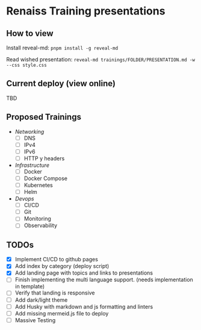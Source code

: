 # Renaiss Training presentations

## How to view

Install reveal-md: `pnpm install -g reveal-md`

Read wished presentation: `reveal-md trainings/FOLDER/PRESENTATION.md -w --css style.css`

## Current deploy (view online)

TBD

## Proposed Trainings

- _Networking_
  - [ ] DNS
  - [ ] IPv4
  - [ ] IPv6
  - [ ] HTTP y headers
- _Infrastructure_
  - [ ] Docker
  - [ ] Docker Compose
  - [ ] Kubernetes
  - [ ] Helm
- _Devops_
  - [ ] CI/CD
  - [ ] Git
  - [ ] Monitoring
  - [ ] Observability

## TODOs

- [x] Implement CI/CD to github pages
- [x] Add index by category (deploy script)
- [x] Add landing page with topics and links to presentations
- [ ] Finish implementing the multi language support. (needs implementation in template)
- [ ] Verify that landing is responsive
- [ ] Add dark/light theme
- [ ] Add Husky with markdown and js formatting and linters
- [ ] Add missing mermeid.js file to deploy
- [ ] Massive Testing
